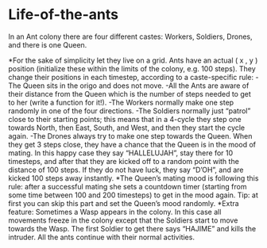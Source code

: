 # Life-of-the-ants

In an Ant colony there are four different castes: Workers, Soldiers, Drones, and there is one Queen.

*For the sake of simplicity let they live on a grid. Ants have an actual ( x , y ) position (initialize these within the limits 
of the colony, e.g. 100 steps). They change their positions in each timestep, according to a caste-specific rule:
  -The Queen sits in the origo and does not move.
  -All the Ants are aware of their distance from the Queen which is the number of steps needed to get to her (write a function 
  for it!).
  -The Workers normally make one step randomly in one of the four directions.
  -The Soldiers normally just “patrol” close to their starting points; this means that in a 4-cycle they step one towards North, 
  then East, South, and West, and then they start the cycle again.
  -The Drones always try to make one step towards the Queen. When they get 3 steps close, they have a chance that the Queen is 
  in the mood of mating. In this happy case they say “HALLELUJAH”, stay there for 10 timesteps, and after that they are kicked 
  off to a random point with the distance of 100 steps. If they do not have luck, they say “D’OH”, and are kicked 100 steps away 
  instantly.
*The Queen’s mating mood is following this rule: after a successful mating she sets a countdown timer (starting from some 
time between 100 and 200 timesteps) to get in the mood again. Tip: at first you can skip this part and set the Queen’s mood 
randomly.
*Extra feature: Sometimes a Wasp appears in the colony. In this case all movements freeze in the colony except that the 
Soldiers start to move towards the Wasp. The first Soldier to get there says “HAJIME” and kills the intruder. All the ants 
continue with their normal activities.
